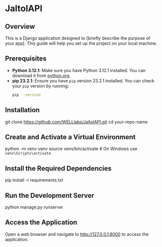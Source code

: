 # JaltolAPI

## Overview
This is a Django application designed to [briefly describe the purpose of your app]. This guide will help you set up the project on your local machine.

## Prerequisites
- **Python 3.12.1**: Make sure you have Python 3.12.1 installed. You can download it from [python.org](https://www.python.org/downloads/).
- **pip 23.2.1**: Ensure you have `pip` version 23.2.1 installed. You can check your `pip` version by running:
  ```sh
  pip --version

## Installation
git clone https://github.com/WELLlabs/JaltolAPI.git
cd your-repo-name

## Create and Activate a Virtual Environment
python -m venv venv
source venv/bin/activate  # On Windows use `venv\Scripts\activate`

## Install the Required Dependencies
pip install -r requirements.txt

## Run the Development Server
python manage.py runserver

## Access the Application
Open a web browser and navigate to http://127.0.0.1:8000 to access the application.
